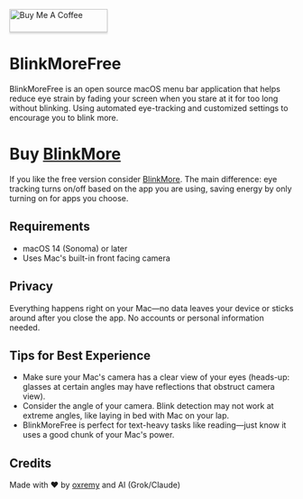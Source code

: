 <a href="https://www.buymeacoffee.com/oxremy" target="_blank"><img src="https://www.buymeacoffee.com/assets/img/custom_images/orange_img.png" alt="Buy Me A Coffee" style="height: 41px !important;width: 174px !important;box-shadow: 0px 3px 2px 0px rgba(190, 190, 190, 0.5) !important;-webkit-box-shadow: 0px 3px 2px 0px rgba(190, 190, 190, 0.5) !important;" ></a>

# BlinkMoreFree

BlinkMoreFree is an open source macOS menu bar application that helps reduce eye strain by fading your screen when you stare at it for too long without blinking. Using automated eye-tracking and customized settings to encourage you to blink more.

# Buy [BlinkMore](http://oxremy.github.io/BuyBlinkMore/)
If you like the free version consider [BlinkMore](http://oxremy.github.io/BuyBlinkMore/). The main difference: eye tracking turns on/off based on the app you are using, saving energy by only turning on for apps you choose. 

## Requirements

- macOS 14 (Sonoma) or later 
- Uses Mac's built-in front facing camera 

## Privacy

Everything happens right on your Mac—no data leaves your device or sticks around after you close the app. No accounts or personal information needed.

## Tips for Best Experience 

- Make sure your Mac's camera has a clear view of your eyes (heads-up: glasses at certain angles may have reflections that obstruct camera view).
- Consider the angle of your camera. Blink detection may not work at extreme angles, like laying in bed with Mac on your lap.
- BlinkMoreFree is perfect for text-heavy tasks like reading––just know it uses a good chunk of your Mac's power.

## Credits

Made with ❤️ by [oxremy](https://github.com/oxremy) and AI (Grok/Claude)
